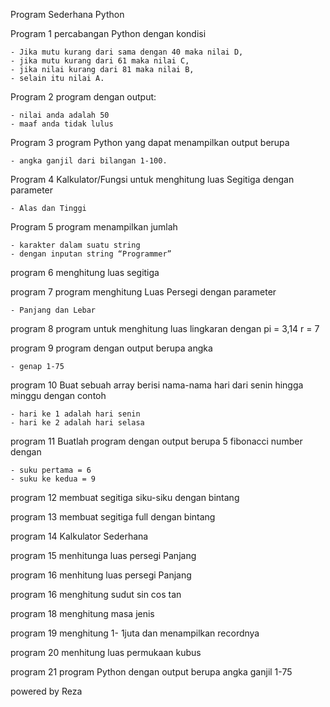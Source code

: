 Program Sederhana Python

Program 1
percabangan Python dengan kondisi

    - Jika mutu kurang dari sama dengan 40 maka nilai D,
    - jika mutu kurang dari 61 maka nilai C,
    - jika nilai kurang dari 81 maka nilai B,
    - selain itu nilai A.

Program 2
program dengan output:

    - nilai anda adalah 50
    - maaf anda tidak lulus

Program 3
program Python yang dapat menampilkan output berupa

    - angka ganjil dari bilangan 1-100.

Program 4
Kalkulator/Fungsi untuk menghitung luas Segitiga
dengan parameter

    - Alas dan Tinggi

Program 5
program menampilkan jumlah

    - karakter dalam suatu string
    - dengan inputan string “Programmer”

program 6
menghitung luas segitiga

program 7
program menghitung Luas Persegi dengan parameter

    - Panjang dan Lebar

program 8
program untuk menghitung luas lingkaran dengan pi = 3,14 r = 7

program 9
program dengan output berupa angka

    - genap 1-75

program 10
Buat sebuah array berisi nama-nama hari
dari senin hingga minggu
dengan contoh

    - hari ke 1 adalah hari senin
    - hari ke 2 adalah hari selasa

program 11
Buatlah program dengan output berupa 5 fibonacci number dengan

    - suku pertama = 6
    - suku ke kedua = 9

program 12
membuat segitiga siku-siku dengan bintang

program 13
membuat segitiga full dengan bintang

program 14
Kalkulator Sederhana

program 15
menhitunga luas persegi Panjang

program 16
menhitung luas persegi Panjang

program 16
menghitung sudut sin cos tan

program 18
menghitung masa jenis

program 19
menghitung 1- 1juta dan menampilkan recordnya

program 20
menhitung luas permukaan kubus

program 21
program Python dengan output berupa angka ganjil 1-75
    
powered by Reza
